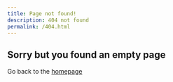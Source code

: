 ```yaml
---
title: Page not found!
description: 404 not found
permalink: /404.html
---
```


<section class="hero">
  <div class="container">
    <h1>Sorry but you found an empty page</h1>
    <p>Go back to the <a href="https://www.gnoppix.org">homepage</a></p>
  </div>
</section>
